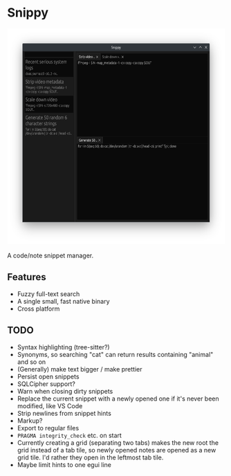 # Snippy

<p align="center">
    <img height="500px" width="auto" src=".github/media/screenshot.png">
</p>

A code/note snippet manager.

## Features

- Fuzzy full-text search
- A single small, fast native binary
- Cross platform

## TODO

- Syntax highlighting (tree-sitter?)
- Synonyms, so searching "cat" can return results containing "animal" and so on
- (Generally) make text bigger / make prettier
- Persist open snippets
- SQLCipher support?
- Warn when closing dirty snippets
- Replace the current snippet with a newly opened one if it's never been modified, like VS Code
- Strip newlines from snippet hints
- Markup?
- Export to regular files
- `PRAGMA integrity_check` etc. on start
- Currently creating a grid (separating two tabs) makes the new root the grid instead of
    a tab tile, so newly opened notes are opened as a new grid tile. I'd rather they open
    in the leftmost tab tile.
- Maybe limit hints to one egui line
